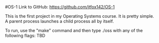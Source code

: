 #OS-1
Link to GitHub: https://github.com/jtfox142/OS-1

This is the first project in my Operating Systems course. It is pretty simple. A parent process launches a child process all by itself.

To run, use the "make" command and then type ./oss with any of the following flags: TBD
